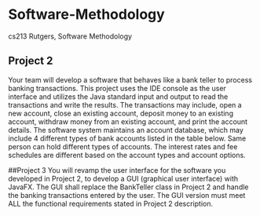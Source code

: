 # Software-Methodology
cs213 Rutgers, Software Methodology

## Project 2  
Your team will develop a software that behaves like a bank teller to process banking transactions. This project uses
the IDE console as the user interface and utilizes the Java standard input and output to read the transactions and write
the results. The transactions may include, open a new account, close an existing account, deposit money to an existing
account, withdraw money from an existing account, and print the account details. The software system maintains an
account database, which may include 4 different types of bank accounts listed in the table below. Same person can
hold different types of accounts. The interest rates and fee schedules are different based on the account types and
account options.

##Project 3
You will revamp the user interface for the software you developed in Project 2, to develop a GUI (graphical user
interface) with JavaFX. The GUI shall replace the BankTeller class in Project 2 and handle the banking transactions
entered by the user. The GUI version must meet ALL the functional requirements stated in Project 2 description.
